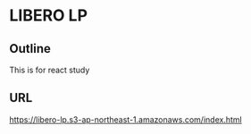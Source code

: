# LIBERO LP
## Outline
This is for react study


## URL
https://libero-lp.s3-ap-northeast-1.amazonaws.com/index.html
